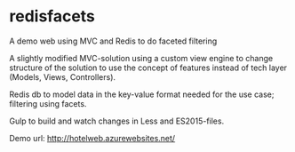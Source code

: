 # redisfacets
A demo web using MVC and Redis to do faceted filtering

A slightly modified MVC-solution using a custom view engine to change structure of the solution to use the concept of features instead of tech layer (Models, Views, Controllers).

Redis db to model data in the key-value format needed for the use case; filtering using facets.

Gulp to build and watch changes in Less and ES2015-files.

Demo url: http://hotelweb.azurewebsites.net/
